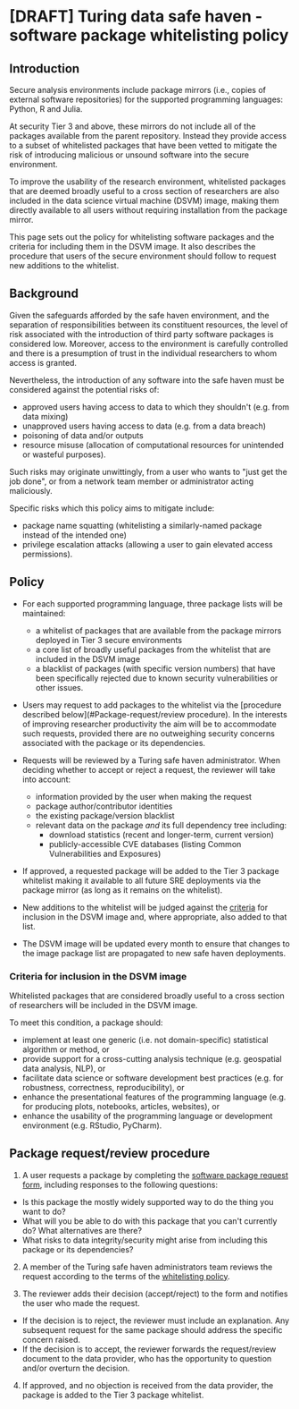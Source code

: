 
# [DRAFT] Turing data safe haven - software package whitelisting policy

## Introduction

Secure analysis environments include package mirrors (i.e., copies of external software repositories) for the supported programming languages: Python, R and Julia.

At security Tier 3 and above, these mirrors do not include all of the packages available from the parent repository. Instead they provide access to a subset of whitelisted packages that have been vetted to mitigate the risk of introducing malicious or unsound software into the secure environment.

To improve the usability of the research environment, whitelisted packages that are deemed broadly useful to a cross section of researchers are also included in the data science virtual machine (DSVM) image, making them directly available to all users without requiring installation from the package mirror.

This page sets out the policy for whitelisting software packages and the criteria for including them in the DSVM image. It also describes the procedure that users of the secure environment should follow to request new additions to the whitelist.

## Background

Given the safeguards afforded by the safe haven environment, and the separation of responsibilities between its constituent resources, the level of risk associated with the introduction of third party software packages is considered low. Moreover, access to the environment is carefully controlled and there is a presumption of trust in the individual researchers to whom access is granted.

Nevertheless, the introduction of any software into the safe haven must be considered against the potential risks of:
  - approved users having access to data to which they shouldn't (e.g. from data mixing)
  - unapproved users having access to data (e.g. from a data breach)
  - poisoning of data and/or outputs
  - resource misuse (allocation of computational resources for unintended or wasteful purposes).

Such risks may originate unwittingly, from a user who wants to "just get the job done", or from a network team member or administrator acting maliciously.

Specific risks which this policy aims to mitigate include:
  - package name squatting (whitelisting a similarly-named package instead of the intended one)
  - privilege escalation attacks (allowing a user to gain elevated access permissions).

## Policy

- For each supported programming language, three package lists will be maintained:
  - a whitelist of packages that are available from the package mirrors deployed in Tier 3 secure environments
  - a core list of broadly useful packages from the whitelist that are included in the DSVM image
  - a blacklist of packages (with specific version numbers) that have been specifically rejected due to known security vulnerabilities or other issues.

- Users may request to add packages to the whitelist via the [procedure described below](#Package-request/review procedure). In the interests of improving researcher productivity the aim will be to accommodate such requests, provided there are no outweighing security concerns associated with the package or its dependencies.

- Requests will be reviewed by a Turing safe haven administrator. When deciding whether to accept or reject a request, the reviewer will take into account:
  - information provided by the user when making the request
  - package author/contributor identities
  - the existing package/version blacklist
  - relevant data on the package *and* its full dependency tree including:
    - download statistics (recent and longer-term, current version)
    - publicly-accessible CVE databases (listing Common Vulnerabilities and Exposures)

- If approved, a requested package will be added to the Tier 3 package whitelist making it available to all future SRE deployments via the package mirror (as long as it remains on the whitelist).

- New additions to the whitelist will be judged against the [criteria](Criteria-for-inclusion-in-the-DSVM-image) for inclusion in the DSVM image and, where appropriate, also added to that list.

- The DSVM image will be updated every month to ensure that changes to the image package list are propagated to new safe haven deployments.

### Criteria for inclusion in the DSVM image

Whitelisted packages that are considered broadly useful to a cross section of researchers will be included in the DSVM image.

To meet this condition, a package should:
 - implement at least one generic (i.e. not domain-specific) statistical algorithm or method, or
 - provide support for a cross-cutting analysis technique (e.g. geospatial data analysis, NLP), or
 - facilitate data science or software development best practices (e.g. for robustness, correctness, reproducibility), or
 - enhance the presentational features of the programming language (e.g. for producing plots, notebooks, articles, websites), or
 - enhance the usability of the programming language or development environment (e.g. RStudio, PyCharm).

## Package request/review procedure

1. A user requests a package by completing the [software package request form](software-package-request-form.md), including responses to the following questions:

  - Is this package the mostly widely supported way to do the thing you want to do?
  - What will you be able to do with this package that you can't currently do? What alternatives are there?
  - What risks to data integrity/security might arise from including this package or its dependencies?

2. A member of the Turing safe haven administrators team reviews the request according to the terms of the [whitelisting policy](#Policy).

3. The reviewer adds their decision (accept/reject) to the form and notifies the user who made the request.
  - If the decision is to reject, the reviewer must include an explanation. Any subsequent request for the same package should address the specific concern raised.
  - If the decision is to accept, the reviewer forwards the request/review document to the data provider, who has the opportunity to question and/or overturn the decision.

4. If approved, and no objection is received from the data provider, the package is added to the Tier 3 package whitelist.
